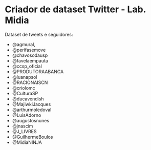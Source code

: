 # Criador de dataset Twitter - Lab. Midia

Dataset de tweets e seguidores:
+ @agmural,
+ @perifasemove
+ @chavosodausp
+ @favelaempauta
+ @ccsp_oficial
+ @PRODUTORAABANCA
+ @luanapsol
+ @RACIONAISCN
+ @criolomc
+ @CulturaSP
+ @ducavendish
+ @MajiwkiJacques
+ @arthurmoledoval
+ @LuisAdorno
+ @augustosnunes
+ @jnascim
+ @J_LIVRES
+ @GuilhermeBoulos
+ @MidiaNINJA
